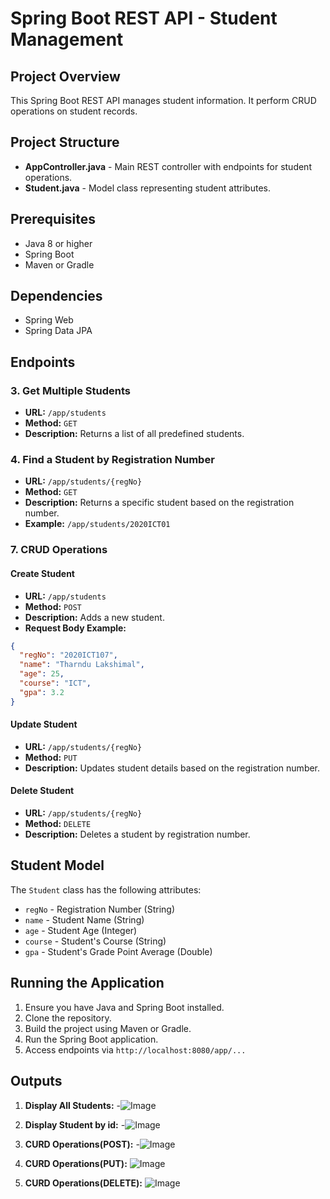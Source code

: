 # Spring Boot REST API - Student Management

## Project Overview
This Spring Boot REST API manages student information. It perform CRUD operations on student records.

## Project Structure
- **AppController.java** - Main REST controller with endpoints for student operations.
- **Student.java** - Model class representing student attributes.



## Prerequisites
- Java 8 or higher
- Spring Boot
- Maven or Gradle

## Dependencies
- Spring Web
- Spring Data JPA

## Endpoints

### 3. Get Multiple Students
- **URL:** `/app/students`
- **Method:** `GET`
- **Description:** Returns a list of all predefined students.

### 4. Find a Student by Registration Number
- **URL:** `/app/students/{regNo}`
- **Method:** `GET`
- **Description:** Returns a specific student based on the registration number.
- **Example:** `/app/students/2020ICT01`

### 7. CRUD Operations

#### Create Student
- **URL:** `/app/students`
- **Method:** `POST`
- **Description:** Adds a new student.
- **Request Body Example:**
```json
{
  "regNo": "2020ICT107",
  "name": "Tharndu Lakshimal",
  "age": 25,
  "course": "ICT",
  "gpa": 3.2
}
```

#### Update Student
- **URL:** `/app/students/{regNo}`
- **Method:** `PUT`
- **Description:** Updates student details based on the registration number.

#### Delete Student
- **URL:** `/app/students/{regNo}`
- **Method:** `DELETE`
- **Description:** Deletes a student by registration number.

## Student Model
The `Student` class has the following attributes:
- `regNo` - Registration Number (String)
- `name` - Student Name (String)
- `age` - Student Age (Integer)
- `course` - Student's Course (String)
- `gpa` - Student's Grade Point Average (Double)

## Running the Application
1. Ensure you have Java and Spring Boot installed.
2. Clone the repository.
3. Build the project using Maven or Gradle.
4. Run the Spring Boot application.
5. Access endpoints via `http://localhost:8080/app/...`

## Outputs

1. **Display All Students:**
-![Image](https://github.com/user-attachments/assets/d1c50b90-719e-4dfc-aca6-c2be225e2c28)

2. **Display Student by id:**
-![Image](https://github.com/user-attachments/assets/dfd30623-cfee-4302-8a80-6964706508cd)

3. **CURD Operations(POST):**
-![Image](https://github.com/user-attachments/assets/bffb43c1-0feb-4167-a8e4-356cea4ac6a4)

4. **CURD Operations(PUT):**
![Image](https://github.com/user-attachments/assets/3a25c413-d674-4361-a560-75e9e5c2a660)

5. **CURD Operations(DELETE):**
![Image](https://github.com/user-attachments/assets/41566df2-bfba-4b91-8ef4-d113551796e0)
